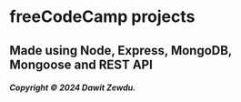 # freeCodeCamp projects
## Made using Node, Express, MongoDB, Mongoose and REST API
##### Copyright &copy; 2024 Dawit Zewdu.
